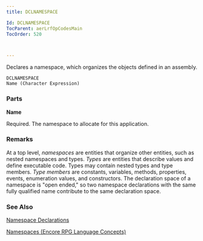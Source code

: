 ```yaml
---
title: DCLNAMESPACE

Id: DCLNAMESPACE
TocParent: aerLrfOpCodesMain
TocOrder: 520



---
```


Declares a namespace, which organizes the objects defined in an assembly.

```
DCLNAMESPACE
Name (Character Expression)
```

### Parts

**Name** 

Required. The namespace to allocate for this application.


### Remarks
At a top level, *namespaces* are entities that organize other entities, such as nested namespaces and types. *Types* are entities that describe values and define executable code. Types may contain nested types and type members. *Type members* are constants, variables, methods, properties, events, enumeration values, and constructors. The declaration space of a namespace is "open ended," so two namespace declarations with the same fully qualified name contribute to the same declaration space. 

### See Also
[Namespace Declarations](ecrConNamespaceDeclarations.html)

[Namespaces (Encore RPG Language Concepts)](ecrConNamespacesStart.html) 
